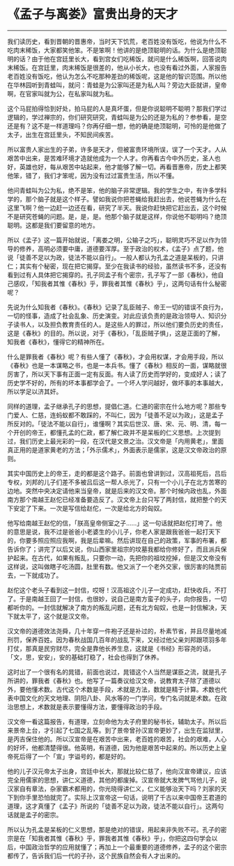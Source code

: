 # 《孟子与离娄》富贵出身的天才

------

我们读历史，看到晋朝的晋惠帝，当时天下饥荒，老百姓没有饭吃，他说为什么不吃肉末稀饭，大家都笑他笨。不是笨啊！他讲的是绝顶聪明的话。为什么是绝顶聪明的话？由于他在宫廷里长大，看到宫女们吃稀饭，就问是什么稀饭啊，回答说肉末稀饭。在宫廷里，肉末稀饭是很差的，他从小长大，也没有看过外面，人家报告老百姓没有饭吃，他认为怎么不吃那种差劲的稀饭呢，这是他的智识范围。所以他在华林园听到青蛙叫，就问：青蛙是为公家叫还是为私人叫？旁边大臣就讲，皇帝啊，在官家叫就为公，在私家叫就为私。

这个马屁拍得恰到好处，拍马屁的人是真坏蛋，但是你说聪明不聪明？那我们学过逻辑的，学过禅宗的，你们研究研究，青蛙叫是为公的还是为私的？参参看，是空还是有？这不是一样道理吗？你再仔细一想，他的确是绝顶聪明，可怜的是他做了太子，出生在宫廷里头，不知民间疾苦。

所以富贵人家出生的子弟，许多是天才，但被富贵环境所误，误了一个天才。人从艰苦中出来，是苦难环境才造就他成为一个人才。你再看古今中外历史，圣人也好，英雄也好，每从艰苦中站起来，他才能够了解一切。再看晋惠帝，历史上都笑他笨，错了，我们才笨呢，因为没有过过富贵生活，所以不懂。

他问青蛙叫为公为私，绝不是笨，他的脑子非常逻辑。我的学生之中，有许多学科学的，那个脑子就是这个样子。譬如我说你把苍蝇给我赶出去，他说苍蝇为什么在这里飞啊？他一边赶一边还在看，研究了半天。我说你赶快把它赶出去，这个时候不是研究苍蝇的问题。是，是，是。他那个脑子就是这样，你说他不聪明吗？绝顶聪明。这都是我们要留意的地方。

所以《孟子》这一篇开始就说，「离娄之明，公输子之巧」，聪明灵巧不足以作为领导的修养，高明必须要中庸，道德要浑厚。至于政治的权术，《孟子》点了题，他说「徒善不足以为政，徒法不能以自行」。一般人都认为孔孟之道是呆板的，只讲仁；其实有个秘密，现在把它揭穿。至少在我读书的经验，虽然读书不多，还没有看到过有人具体把它揭穿的。孔子同孟子有个密宗，孔子写了一部《春秋》，他自己感叹，「知我者其惟《春秋》乎，罪我者其惟《春秋》乎」，这两句话有什么秘密呢？

先说为什么知我者《春秋》。《春秋》记录了乱臣贼子、帝王一切的错误不良行为，一切的怪事，造成了社会乱象、历史演变。对此应该负责的是政治领导人、知识分子读书人，以及担负教育责任的人。是这些人的罪过，所以他们要负历史的责任，这是《春秋》的目的。所以说，对于《春秋》，「乱臣贼子惧」，这是正面的了解，知我者《春秋》，懂得它的精神所在。

什么是罪我者《春秋》呢？有些人懂了《春秋》，才会用权谋，才会用手段，所以《春秋》也是一本谋略之书，也是一本兵书。懂了《春秋》相反的一面，谋略就很厉害了，所以天下事有正面一定有反面。有人读了历史而学好的，变成好人；读了历史学不好的，所有的坏本事都学会了。一个坏人学问越好，做坏事的本事越大，所以学足以济其奸。

同样的道理，孟子继承孔子的思想，提倡仁道。仁道的密宗在什么地方呢？那些专门爱人、仁慈，连蚂蚁都不敢踩的，不叫仁，因为「徒善不足以为政」，这是孟子所反对的。「徒法不能以自行」，谁懂啊？其实后世汉、唐、宋、元、明、清，每一个开创的帝王，都懂孔孟的仁政，都了解仁政并不是呆板的仁义思想。上次提到过，我们历史上最光彩的一段，在汉代是文景之治。汉文帝是「内用黄老」，里面真正用的是道家黄老的方法；「外示儒术」，外面表示是儒家，这是汉文帝政治的原则。

其实中国历史上的帝王，走的都是这个路子。前面也曾讲到过，汉高祖死后，吕后专权，刘邦的儿子们差不多被吕后这一帮人杀光了，只有一个小儿子在北方苦寒的边地。突然中央决定请他来当皇帝，就是后来的汉文帝。那个时候内政也乱，外面南方那个南越王赵佗已经准备要造反了。汉文帝上台只写了两封信，就把整个的天下安定了下来。一次是写信给赵佗，一次是给北方的匈奴。

他写给南越王赵佗的信，「朕高皇帝侧室之子……」这一句话就把赵佗打垮了。他的意思是说，我不过是爸爸小老婆生的小儿子，你老人家是跟我爸爸一起打天下的，你要多照应照应我啊，我是后辈嘛。然后讲现在自己的政策，军事的布署，都告诉你了；讲完了以后又说，你山西家里祖宗的坟墓我都给你修好了，而且派兵保护起来。在古代，如果有叛乱，只要你一动，先把你的祖坟挖掉，但是汉文帝没有这样说，这叫做瞎子吃汤圆，肚里有数。他又派了一个老外交家，很厉害的陆贾前去，一下就成功了。

赵佗这个老头子看到这一封信，哎呀！汉高祖这个儿子一定成功，赶快收兵，不打了。于是南越王回了一封信，也很妙，说自己是南方蛮子的头子，向你报告，一切都听你的。一封信就解决了南方的叛乱问题，还有北方匈奴，也是一封信解决，天下就太平了，这个就是汉文帝。

汉文帝的道德效法尧舜，几十年穿一件袍子还是补过的，朴素节省，并且尽量地减刑罚，保养百姓。因为春秋战国几百年的战乱下来，又经过他父亲刘邦跟项羽多年打仗，那真是民穷财尽，完全是靠他长养生息，这就是《书经》形容尧的话，「文，思，安安」，安的基础打稳了，社会也得到了休养。

这时出了一个很有名的晁错，前面也说过，晁错这个人当然是谋臣之流，就是孔子所讲的，罪我者《春秋》也。他写了一篇奏议给汉文帝，说教育太子除了道德以外，要他懂术数。古代这个术数是手段，术就是方法，数就是精于计算。术数也代表中国文化的天文地理、阴阳八卦、风水等的一门学问，专门名词就是术数。在政治思想上，术数就是表示要懂得方法，要懂得政治的手段。

汉文帝一看这篇报告，有道理，立刻命他为太子府里的秘书长，辅助太子。所以后来景帝上台，才引起了七国之乱等。到了景帝曾孙汉宣帝更妙了，出生在监狱里，是丙吉保住他的。所以汉宣帝是在艰苦中出来，老百姓的艰苦，社会的艰难，人心的好坏，他都清楚得很。他英明，有道德，因为他是艰苦中起来的。所以历史上皇帝死后得了一个「宣」字谥号的，都是好的。

他的儿子汉元帝太子出身，宫廷中长大，那就比较仁慈了，他向汉宣帝建议，应该完全用儒家的思想，讲仁义道德，其他的都废掉。汉宣帝就大发脾气骂他儿子，说汉家自有章法，杂家霸术都用的，你光晓得讲仁义，仁义能够治天下吗？刘家的天下到你手里恐怕就完了。实际上汉宣帝这一句话，说明了千古以来中国帝王君道的道理，这才真懂了《孟子》所说的「徒善不足以为政，徒法不能以自行」。这两句话就是孟子的密宗。

所以认为孔孟是呆板的仁义思想，那是绝对的错误，用起来非失败不可。孔子的密宗是在「知我者其惟《春秋》乎，罪我者其惟《春秋》乎」，你把这四句学会以后，中国政治哲学的应用就懂了；再加上一个最重要的道德修养，孟子的这个密宗都传了，告诉我们后一代的子孙，这个民族自然会有人才出来的。
